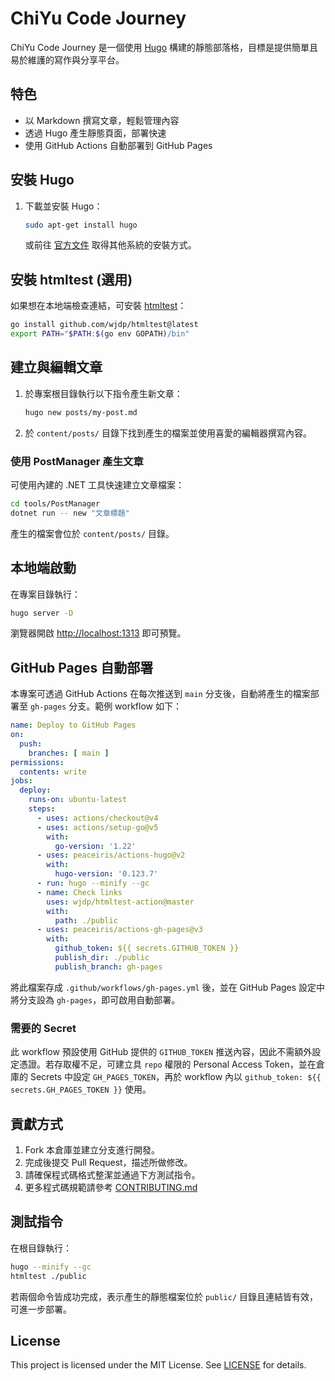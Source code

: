# ChiYu Code Journey

ChiYu Code Journey 是一個使用 [Hugo](https://gohugo.io/) 構建的靜態部落格，目標是提供簡單且易於維護的寫作與分享平台。

## 特色

- 以 Markdown 撰寫文章，輕鬆管理內容
- 透過 Hugo 產生靜態頁面，部署快速
- 使用 GitHub Actions 自動部署到 GitHub Pages

## 安裝 Hugo

1. 下載並安裝 Hugo：
   ```bash
   sudo apt-get install hugo
   ```
   或前往 [官方文件](https://gohugo.io/getting-started/installing/) 取得其他系統的安裝方式。

## 安裝 htmltest (選用)

如果想在本地端檢查連結，可安裝 [htmltest](https://github.com/wjdp/htmltest)：

```bash
go install github.com/wjdp/htmltest@latest
export PATH="$PATH:$(go env GOPATH)/bin"
```

## 建立與編輯文章

1. 於專案根目錄執行以下指令產生新文章：
   ```bash
   hugo new posts/my-post.md
   ```
2. 於 `content/posts/` 目錄下找到產生的檔案並使用喜愛的編輯器撰寫內容。
### 使用 PostManager 產生文章

可使用內建的 .NET 工具快速建立文章檔案：
```bash
cd tools/PostManager
dotnet run -- new "文章標題"
```
產生的檔案會位於 `content/posts/` 目錄。


## 本地端啟動

在專案目錄執行：
```bash
hugo server -D
```
瀏覽器開啟 [http://localhost:1313](http://localhost:1313) 即可預覽。

## GitHub Pages 自動部署

本專案可透過 GitHub Actions 在每次推送到 `main` 分支後，自動將產生的檔案部署至 `gh-pages` 分支。範例 workflow 如下：
```yaml
name: Deploy to GitHub Pages
on:
  push:
    branches: [ main ]
permissions:
  contents: write
jobs:
  deploy:
    runs-on: ubuntu-latest
    steps:
      - uses: actions/checkout@v4
      - uses: actions/setup-go@v5
        with:
          go-version: '1.22'
      - uses: peaceiris/actions-hugo@v2
        with:
          hugo-version: '0.123.7'
      - run: hugo --minify --gc
      - name: Check links
        uses: wjdp/htmltest-action@master
        with:
          path: ./public
      - uses: peaceiris/actions-gh-pages@v3
        with:
          github_token: ${{ secrets.GITHUB_TOKEN }}
          publish_dir: ./public
          publish_branch: gh-pages
```
將此檔案存成 `.github/workflows/gh-pages.yml` 後，並在 GitHub Pages 設定中將分支設為 `gh-pages`，即可啟用自動部署。

### 需要的 Secret

此 workflow 預設使用 GitHub 提供的 `GITHUB_TOKEN` 推送內容，因此不需額外設定憑證。若存取權不足，可建立具 `repo` 權限的 Personal Access Token，並在倉庫的 Secrets 中設定 `GH_PAGES_TOKEN`，再於 workflow 內以 `github_token: ${{ secrets.GH_PAGES_TOKEN }}` 使用。

## 貢獻方式

1. Fork 本倉庫並建立分支進行開發。
2. 完成後提交 Pull Request，描述所做修改。
3. 請確保程式碼格式整潔並通過下方測試指令。
4. 更多程式碼規範請參考 [CONTRIBUTING.md](CONTRIBUTING.md)

## 測試指令

在根目錄執行：
```bash
hugo --minify --gc
htmltest ./public
```
若兩個命令皆成功完成，表示產生的靜態檔案位於 `public/` 目錄且連結皆有效，可進一步部署。

## License

This project is licensed under the MIT License. See [LICENSE](LICENSE) for details.
